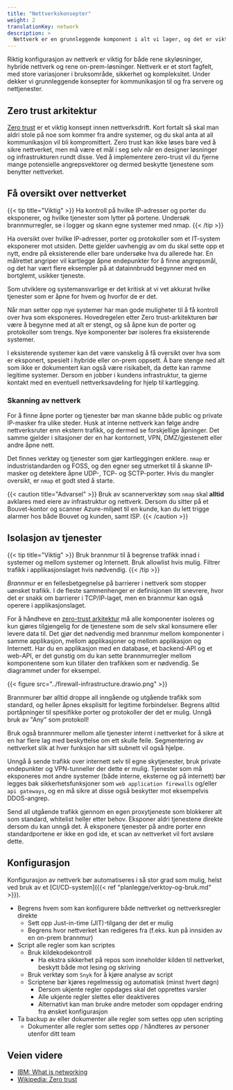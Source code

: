 ```yaml
---
title: "Nettverkskonsepter"
weight: 2
translationKey: network
description: >
  Nettverk er en grunnleggende komponent i alt vi lager, og det er viktig med en grunnleggende forståelse for hvordan dette fungerer og hvordan det kan utnyttes av andre. 
---
```



Riktig konfigurasjon av nettverk er viktig for både rene skyløsninger, hybride nettverk og rene on-prem-løsninger. Nettverk er et stort fagfelt, med store variasjoner i bruksområde, sikkerhet og kompleksitet. Under dekker vi grunnleggende konsepter for kommunikasjon til og fra servere og nettjenester.

## Zero trust arkitektur
[Zero trust](https://en.wikipedia.org/wiki/Zero_trust_security_model) er et viktig konsept innen nettverksdrift. Kort fortalt så skal man aldri stole på noe som kommer fra andre systemer, og du skal anta at all kommunikasjon vil bli kompromittert. Zero trust kan ikke løses bare ved å sikre nettverket, men må være et mål i seg selv når en designer   løsninger og infrastrukturen rundt disse. Ved å implementere zero-trust vil du fjerne mange potensielle angrepsvektorer og dermed beskytte tjenestene som benytter nettverket.

## Få oversikt over nettverket
{{< tip title="Viktig" >}}
Ha kontroll på hvilke IP-adresser og porter du eksponerer, og hvilke tjenester som lytter på portene. Undersøk brannmurregler, se i logger og skann
egne systemer med nmap.
{{< /tip >}}

Ha oversikt over hvilke IP-adresser, porter og protokoller som et IT-system eksponerer mot utsiden. Dette gjelder uavhengig av om du skal sette opp et nytt, endre på eksisterende eller bare undersøke hva du allerede har. En målrettet angriper vil kartlegge åpne endepunkter for å finne angrepsmål, og det har vært flere eksempler på at datainnbrudd begynner med en bortglemt, usikker tjeneste. 

Som utviklere og systemansvarlige er det kritisk at vi vet akkurat hvilke tjenester som er åpne for hvem og hvorfor de er det.

Når man setter opp nye systemer har man gode muligheter til å få kontroll over hva som eksponeres. Hovedregelen etter Zero trust-arkitekturen bør være å begynne med at alt er stengt, og så åpne kun de porter og protokoller som trengs. Nye komponenter bør isoleres fra eksisterende systemer.

I eksisterende systemer kan det være vanskelig å få oversikt over hva som er eksponert, spesielt i hybride eller on-prem oppsett. Å bare stenge ned alt som ikke er dokumentert kan også være risikabelt, da dette kan ramme legitime systemer. Dersom en jobber i kundens infrastruktur, ta gjerne kontakt med en eventuell nettverksavdeling for hjelp til kartlegging. 

### Skanning av nettverk
For å finne åpne porter og tjenester bør man skanne både public og private IP-masker fra ulike steder. Husk at interne nettverk kan følge andre nettverksruter enn ekstern trafikk, og dermed se forskjellige åpninger. Det samme gjelder i sitasjoner der en har kontornett, VPN, DMZ/gjestenett eller andre åpne nett. 

Det finnes verktøy og tjenester som gjør kartleggingen enklere. `nmap` er industristandarden og FOSS, og den egner seg utmerket til å skanne IP-masker og detektere åpne UDP-, TCP- og SCTP-porter. Hvis du mangler oversikt, er `nmap` et godt sted å starte.

{{< caution title="Advarsel" >}}
Bruk av scannerverktøy som `nmap` skal <strong>alltid</strong> avklares med eiere av infrastruktur og nettverk. Dersom du sitter på
et Bouvet-kontor og scanner Azure-miljøet til en kunde, kan du lett trigge alarmer hos både Bouvet og kunden, samt ISP. 
{{< /caution >}}


## Isolasjon av tjenester
{{< tip title="Viktig" >}}
Bruk brannmur til å begrense trafikk innad i systemer og mellom systemer og Internett. Bruk allowlist hvis mulig. Filtrer trafikk i applikasjonslaget hvis
nødvendig.
{{< /tip >}}

_Brannmur_ er en fellesbetgegnelse på barrierer i nettverk som stopper uønsket trafikk. I de fleste sammenhenger er definisjonen litt snevrere, hvor det er
snakk om barrierer i TCP/IP-laget, men en brannmur kan også operere i applikasjonslaget.

For å håndheve en [zero-trust arkitektur](https://en.wikipedia.org/wiki/Zero_trust_security_model) må alle komponenter isoleres og kun gjøres tilgjengelig for de tjenestene som de selv skal konsumere eller levere data til. Det gjør det nødvendig med brannmur mellom komponenter i samme applikasjon, mellom applikasjoner og mellom applikasjon og Internett. Har du en applikasjon med en database, et backend-API og et web-API, er det gunstig om du kan sette brannmurregler mellom komponentene som kun tillater den trafikken som er nødvendig. Se diagrammet under for eksempel.

{{< figure src="../firewall-infrastructure.drawio.png" >}}

Brannmurer bør alltid droppe all inngående og utgående trafikk som standard, og heller åpnes eksplisitt for legitime forbindelser. Begrens alltid portåpninger til spesifikke porter og protokoller der det er mulig. Unngå bruk av "Any" som protokoll! 

Bruk også brannmurer mellom alle tjenester internt i nettverket for å sikre at en har flere lag med beskyttelse om ett skulle feile. Segmentering av nettverket slik at hver funksjon har sitt subnett vil også hjelpe. 

Unngå å sende trafikk over internett selv til egne skytjenester, bruk private endepunkter og VPN-tunneller der dette er mulig. Tjenester som må eksponeres mot andre systemer (både interne, eksterne og på internett) bør legges bak sikkerhetsfunksjoner som `web application firewalls` og/eller `api gateways`, og en må sikre at disse også beskytter mot eksempelvis DDOS-angrep. 

Send all utgående trafikk gjennom en egen proxytjeneste som blokkerer alt som standard, whitelist heller etter behov. Eksponer aldri tjenestene direkte dersom du kan unngå det. Å eksponere tjenester på andre porter enn standardportene er ikke en god ide, et scan av nettverket vil fort avsløre dette. 

## Konfigurasjon

Konfigurasjon av nettverk bør automatiseres i så stor grad som mulig, helst ved bruk av et [CI/CD-system]({{< ref "planlegge/verktoy-og-bruk.md" >}}).

- Begrens hvem som kan konfigurere både nettverket og nettverksregler direkte
    - Sett opp Just-in-time (JIT)-tilgang der det er mulig
    - Begrens hvor nettverket kan redigeres fra (f.eks. kun på innsiden av en on-prem brannmur)
- Script alle regler som kan scriptes
    - Bruk kildekodekontroll
        - Ha ekstra sikkerhet på repos som inneholder kilden til nettverket, beskytt både mot lesing og skriving
    - Bruk verktøy som `Snyk` for å kjøre analyse av script
    - Scriptene bør kjøres regelmessig og automatisk (minst hvert døgn)
        - Dersom ukjente regler oppdages skal det opprettes varsler
        - Alle ukjente regler slettes eller deaktiveres
        - Alternativt kan man bruke andre metoder som oppdager endring fra ønsket konfigurasjon
- Ta backup av eller dokumenter alle regler som settes opp uten scripting
    - Dokumenter alle regler som settes opp / håndteres av personer utenfor ditt team

## Veien videre
* [IBM: What is networking](https://www.ibm.com/topics/networking)
* [Wikipedia: Zero trust](https://en.wikipedia.org/wiki/Zero_trust_security_model)
